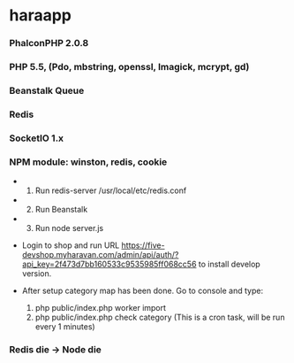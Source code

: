 # haraapp

### PhalconPHP 2.0.8
### PHP 5.5, (Pdo, mbstring, openssl, Imagick, mcrypt, gd)
### Beanstalk Queue
### Redis
### SocketIO 1.x
### NPM module: winston, redis, cookie

- 1. Run redis-server /usr/local/etc/redis.conf

- 2. Run Beanstalk

- 3. Run node server.js

- Login to shop and run URL https://five-devshop.myharavan.com/admin/api/auth/?api_key=2f473d7bb160533c9535985ff068cc56 to install develop version.

- After setup category map has been done. Go to console and type:
    1. php public/index.php worker import
    2. php public/index.php check category (This is a cron task, will be run every 1 minutes)

### Redis die -> Node die
